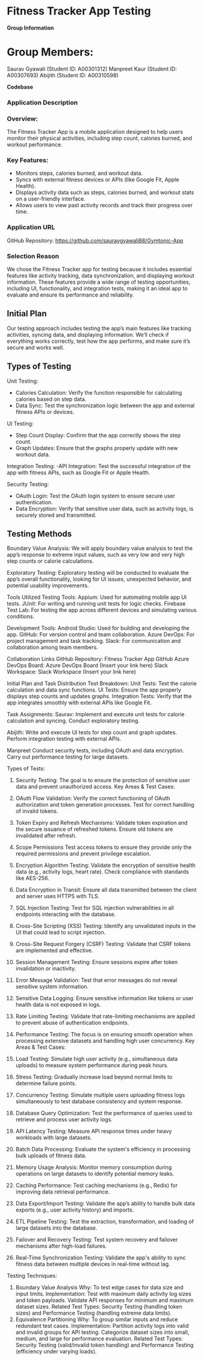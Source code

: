 # Fitness Tracker App Testing

**Group Information**

# Group Members:
Saurav Gyawali (Student ID: A00301312)
Manpreet Kaur (Student ID: A00307693)
Abijith (Student ID: A00310598)

**Codebase**

### Application Description

### Overview:
The Fitness Tracker App is a mobile application designed to help users monitor their physical activities, including step count, calories burned, and workout performance.

### Key Features:
- Monitors steps, calories burned, and workout data.
- Syncs with external fitness devices or APIs (like Google Fit, Apple Health).
- Displays activity data such as steps, calories burned, and workout stats on a user-friendly interface.
- Allows users to view past activity records and track their progress over time.

### Application URL
GitHub Repository:
https://github.com/sauravgyawali88/Gymtonic-App

### Selection Reason
We chose the Fitness Tracker app for testing because it includes essential features like activity tracking, data synchronization, and displaying workout information. 
These features provide a wide range of testing opportunities, including UI, functionality, and integration tests, making it an ideal app to evaluate and ensure its performance and reliability.

## Initial Plan 
Our testing approach includes testing the app’s main features like tracking activities, syncing data, and displaying information.
We’ll check if everything works correctly, test how the app performs, and make sure it’s secure and works well. 

## Types of Testing
Unit Testing:
- Calories Calculation: Verify the function responsible for calculating calories based on step data.
- Data Sync: Test the synchronization logic between the app and external fitness APIs or devices.

UI Testing:
- Step Count Display: Confirm that the app correctly shows the step count.
- Graph Updates: Ensure that the graphs properly update with new workout data.

Integration Testing:
-API Integration: Test the successful integration of the app with fitness APIs, such as Google Fit or Apple Health.

Security Testing:
- OAuth Login: Test the OAuth login system to ensure secure user authentication.
- Data Encryption: Verify that sensitive user data, such as activity logs, is securely stored and transmitted.

## Testing Methods
Boundary Value Analysis:
We will apply boundary value analysis to test the app’s response to extreme input values, such as very low and very high step counts or calorie calculations.

Exploratory Testing:
Exploratory testing will be conducted to evaluate the app’s overall functionality, looking for UI issues, unexpected behavior, and potential usability improvements.

Tools Utilized
Testing Tools:
Appium: Used for automating mobile app UI tests.
JUnit: For writing and running unit tests for logic checks.
Firebase Test Lab: For testing the app across different devices and simulating various conditions.

Development Tools:
Android Studio: Used for building and developing the app.
GitHub: For version control and team collaboration.
Azure DevOps: For project management and task tracking.
Slack: For communication and collaboration among team members.

Collaboration Links
GitHub Repository: Fitness Tracker App GitHub
Azure DevOps Board: Azure DevOps Board (Insert your link here)
Slack Workspace: Slack Workspace (Insert your link here)

Initial Plan and Task Distribution
Test Breakdown:
Unit Tests:
Test the calorie calculation and data sync functions.
UI Tests:
Ensure the app properly displays step counts and updates graphs.
Integration Tests:
Verify that the app integrates smoothly with external APIs like Google Fit.


Task Assignments:
Saurav:
Implement and execute unit tests for calorie calculation and syncing.
Conduct exploratory testing.

Abijith:
Write and execute UI tests for step count and graph updates.
Perform integration testing with external APIs.

Manpreet
Conduct security tests, including OAuth and data encryption.
Carry out performance testing for large datasets.

Types of Tests:

1. Security Testing: The goal is to ensure the protection of sensitive user data and prevent unauthorized access.
Key Areas & Test Cases:

1. OAuth Flow Validation:
Verify the correct functioning of OAuth authorization and token generation processes.
Test for correct handling of invalid tokens.
2. Token Expiry and Refresh Mechanisms:
Validate token expiration and the secure issuance of refreshed tokens.
Ensure old tokens are invalidated after refresh.
3. Scope Permissions
Test access tokens to ensure they provide only the required permissions and prevent privilege escalation.
4. Encryption Algorithm Testing:
Validate the encryption of sensitive health data (e.g., activity logs, heart rate).
Check compliance with standards like AES-256.
5. Data Encryption in Transit: 
Ensure all data transmitted between the client and server uses HTTPS with TLS.
6. SQL Injection Testing: 
Test for SQL injection vulnerabilities in all endpoints interacting with the database.
7. Cross-Site Scripting (XSS) Testing: 
Identify any unvalidated inputs in the UI that could lead to script injection.
8. Cross-Site Request Forgery (CSRF) Testing:
Validate that CSRF tokens are implemented and effective.
9. Session Management Testing: 
Ensure sessions expire after token invalidation or inactivity.
10. Error Message Validation:
Test that error messages do not reveal sensitive system information.
11. Sensitive Data Logging:
Ensure sensitive information like tokens or user health data is not exposed in logs.
12. Rate Limiting Testing: 
Validate that rate-limiting mechanisms are applied to prevent abuse of authentication endpoints.

2. Performance Testing: The focus is on ensuring smooth operation when processing extensive datasets and handling high user concurrency.
Key Areas & Test Cases:

1. Load Testing: 
Simulate high user activity (e.g., simultaneous data uploads) to measure system performance during peak hours.
2. Stress Testing: 
Gradually increase load beyond normal limits to determine failure points.
3. Concurrency Testing: 
Simulate multiple users uploading fitness logs simultaneously to test database consistency and system response.
4. Database Query Optimization:
Test the performance of queries used to retrieve and process user activity logs.
5. API Latency Testing:
Measure API response times under heavy workloads with large datasets.
6. Batch Data Processing: 
Evaluate the system's efficiency in processing bulk uploads of fitness data.
7. Memory Usage Analysis: 
Monitor memory consumption during operations on large datasets to identify potential memory leaks.
8. Caching Performance:
Test caching mechanisms (e.g., Redis) for improving data retrieval performance.
9. Data Export/Import Testing: 
Validate the app’s ability to handle bulk data exports (e.g., user activity history) and imports.
10. ETL Pipeline Testing:
Test the extraction, transformation, and loading of large datasets into the database.
11. Failover and Recovery Testing: 
Test system recovery and failover mechanisms after high-load failures.
12. Real-Time Synchronization Testing: 
Validate the app's ability to sync fitness data between multiple devices in real-time without lag.

Testing Techniques:

1. Boundary Value Analysis
Why: To test edge cases for data size and input limits.
Implementation:
Test with maximum daily activity log sizes and token payloads.
Validate API responses for minimum and maximum dataset sizes.
Related Test Types: Security Testing (handling token sizes) and Performance Testing (handling extreme data limits).
2. Equivalence Partitioning
Why: To group similar inputs and reduce redundant test cases.
Implementation:
Partition activity logs into valid and invalid groups for API testing.
Categorize dataset sizes into small, medium, and large for performance evaluation.
Related Test Types: Security Testing (valid/invalid token handling) and Performance Testing (efficiency under varying loads).






